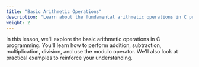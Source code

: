 ```yaml
---
title: "Basic Arithmetic Operations"
description: "Learn about the fundamental arithmetic operations in C programming."
weight: 2
---
```


In this lesson, we'll explore the basic arithmetic operations in C programming. You'll learn how to perform addition, subtraction, multiplication, division, and use the modulo operator. We'll also look at practical examples to reinforce your understanding.